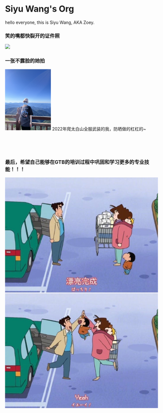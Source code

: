 # Siyu Wang's Org

hello everyone, this is Siyu Wang, AKA Zoey.


### 笑的嘴都快裂开的证件照
<img src="/assets/IMG_1_1.PNG" width="30%">

### 一张不露脸的她拍
<img src="/assets/生活照.JPG" width="30%">
2022年爬太白山全服武装的我，防晒做的杠杠的~<br>

<br><br><br>
### 最后，希望自己能够在GTB的培训过程中巩固和学习更多的专业技能！！！
![pic1](/assets/complete.JPG)
![pic2](/assets/yeah.JPG)

